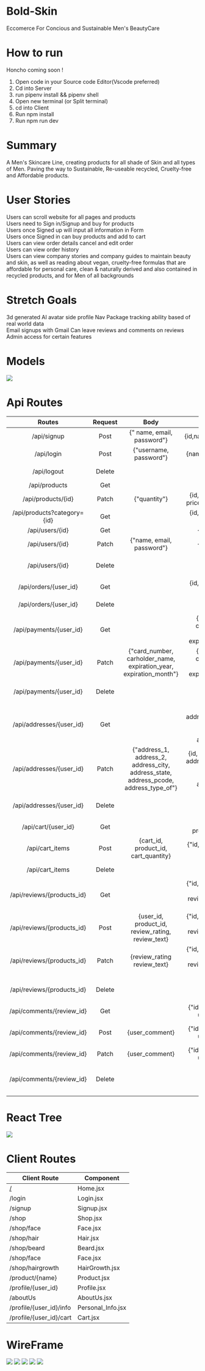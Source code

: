 # Bold-Skin
Eccomerce For Concious and Sustainable Men's BeautyCare

# How to run
Honcho coming soon !
1. Open code in your Source code Editor(Vscode preferred)
2. Cd into Server
3. run pipenv install && pipenv shell
4. Open new terminal (or Split terminal)
5. cd into Client
6. Run npm install
7. Run npm run dev

# Summary
A Men's Skincare Line, creating products for all shade of Skin and all types of Men. Paving the way to Sustainable, Re-useable recycled, Cruelty-free and Affordable products. 

# User Stories
<p>
Users can scroll website for all pages and products<br>
Users need to Sign in/Signup and buy for products<br>
Users once Signed up will input all information in Form<br>
Users once Signed in can  buy products and add to cart<br>
Users can view order details cancel and edit order<br>
Users can view order history<br>
Users can view company stories and company guides to maintain beauty and skin, as well as reading about vegan, cruelty-free formulas that are affordable for personal care, clean & naturally derived and also contained in recycled products, and for Men of all backgrounds<br>
</p>
  
# Stretch Goals
3d generated AI avatar 
side profile Nav 
Package tracking ability based of real world data  
Email signups with Gmail
Can leave reviews and comments on reviews
Admin access for certain features

# Models
<img src="./assets/ReadmeImages/Db.schema.png">

# Api Routes

|          **Routes**         | **Request** |                                        **Body**                                       |                                           **Response**                                           |             **Message**            |
|:---------------------------:|:-----------:|:-------------------------------------------------------------------------------------:|:------------------------------------------------------------------------------------------------:|:----------------------------------:|
|         /api/signup         |     Post    |                               {" name, email, password"}                              |                                     {id,name,email,password}                                     |        {"Signup successful"}       |
|          /api/login         |     Post    |                                 {"username, password"}                                |                                      {name, email, password}                                     |        {"Login successful"}        |
|         /api/logout         |    Delete   |                                                                                       |                                                                                                  |        {"Logout Successful"}       |
|        /api/products        |     Get     |                                                                                       |                                                                                                  |                                    |
|      /api/products/{id}     |    Patch    |                                      {"quantity"}                                     |                        {id, name, description, price, image, image2, ...}                        |        {"Patch Successful"}        |
| /api/products?category={id} |     Get     |                                                                                       |                            {id, name, description, price, image, ...}                            |                                    |
|       /api/users/{id}       |     Get     |                                                                                       |                                         {id, name, email}                                        |                                    |
|       /api/users/{id}       |    Patch    |                               {"name, email, password"}                               |                                         {id, name, email}                                        |      {"User Patch Successful"}     |
|       /api/users/{id}       |    Delete   |                                                                                       |                                                                                                  |     {"User Delete Successful"}     |
|    /api/orders/{user_id}    |     Get     |                                                                                       |                                {id, name, description, total ...}                                |                                    |
|    /api/orders/{user_id}    |    Delete   |                                                                                       |                                                                                                  |       {"User order deleted"}       |
|   /api/payments/{user_id}   |     Get     |                                                                                       |            {id, card_number, cardholder_name,  expiration_year, expiration_month, cvv}           |                                    |
|   /api/payments/{user_id}   |    Patch    |          {"card_number,  carholder_name, expiration_year, expiration_month"}          |            {id, card_number,  cardholder_name, expiration_year, expiration_month, cvv}           | {"User payment update successful"} |
|   /api/payments/{user_id}   |    Delete   |                                                                                       |                                                                                                  |     {"Payment method deleted"}     |
|   /api/addresses/{user_id}  |     Get     |                                                                                       |      {id, address_1, address_2, address_city, address_state, address_pcode, address_type_of}     |                                    |
|   /api/addresses/{user_id}  |    Patch    | {"address_1, address_2, address_city, address_state, address_pcode, address_type_of"} | {id, user_id, address_1, address_2, address_city, address_state, address_pcode, address_type_of} |      {"User Patch Successful"}     |
|   /api/addresses/{user_id}  |    Delete   |                                                                                       |                                                                                                  |      {"User address deleted"}      |
|     /api/cart/{user_id}     |     Get     |                                                                                       |                              {"cart_quantity, product_id, cart_id"}                              |                                    |
|       /api/cart_items       |     Post    |                          {cart_id, product_id, cart_quantity}                         |                            {"id, cart_id, product_id, cart_quantity"}                            |    {"Cart item successful Post"}   |
|       /api/cart_items       |    Delete   |                                                                                       |                                                                                                  |        {"Cart Item deleted"}       |
|  /api/reviews/{products_id} |     Get     |                                                                                       |         {"id, user_id, product_id, review_rating,  review_text, created_at, updated_at"}         |                                    |
|  /api/reviews/{products_id} |     Post    |                  {user_id,  product_id,  review_rating, review_text}                  |          {"id, user_id, product_id, review_rating, review_text, created_at, updated_at"}         |       {"Review Post Created"}      |
|  /api/reviews/{products_id} |    Patch    |                              {review_rating review_text}                              |         {"id, user_id, product_id, review_rating,  review_text, created_at, updated_at"}         |         {"Review updated"}         |
|  /api/reviews/{products_id} |    Delete   |                                                                                       |                                                                                                  |       {"User review deleted"}      |
|  /api/comments/{review_id}  |     Get     |                                                                                       |                             {"id, user_id, review_id, user_comment"}                             |                                    |
|  /api/comments/{review_id}  |     Post    |                                     {user_comment}                                    |                             {"id, user_id, review_id, user_comment"}                             |    {"Comment posted on Review"}    |
|  /api/comments/{review_id}  |    Patch    |                                     {user_comment}                                    |                             {"id, user_id, review_id, user_comment"}                             |        {"Comments updated"}        |
|  /api/comments/{review_id}  |    Delete   |                                                                                       |                                                                                                  |   {"User review comment deleted"}  |


# React Tree
<img src="./assets/ReadmeImages/React_Tree.png">

# Client Routes
| Client Route                      | Component         |
| --------------------------------- | ----------------- |
| [/](https://tabletomarkdown.com/) | Home.jsx          |
| /login                            | Login.jsx         |
| /signup                           | Signup.jsx        |
| /shop                             | Shop.jsx          |
| /shop/face                        | Face.jsx          |
| /shop/hair                        | Hair.jsx          |
| /shop/beard                       | Beard.jsx         |
| /shop/face                        | Face.jsx          |
| /shop/hairgrowth                  | HairGrowth.jsx    |
| /product/{name}                   | Product.jsx       |
| /profile/{user_id}                | Profile.jsx       |
| /aboutUs                          | AboutUs.jsx       |
| /profile/{user_id}/info           | Personal_Info.jsx |
| /profile/{user_id}/cart           | Cart.jsx          |

# WireFrame
<img src="./assets/ReadmeImages/Home_Wireframe.png">
<img src="./assets/ReadmeImages/Product_Wireframe.png">
<img src="./assets/ReadmeImages/Shop_Wireframe.png">
<img src="./assets/ReadmeImages/Profile_Wireframe.png">
<img src="./assets/ReadmeImages/Cart_Wireframe.png">
